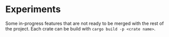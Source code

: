 # Experiments

Some in-progress features that are not ready to be merged with the rest of the project. Each crate can be build with `cargo build -p <crate name>`.
